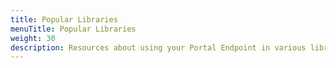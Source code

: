 ```yaml
---
title: Popular Libraries
menuTitle: Popular Libraries
weight: 30
description: Resources about using your Portal Endpoint in various libraries.
---
```

